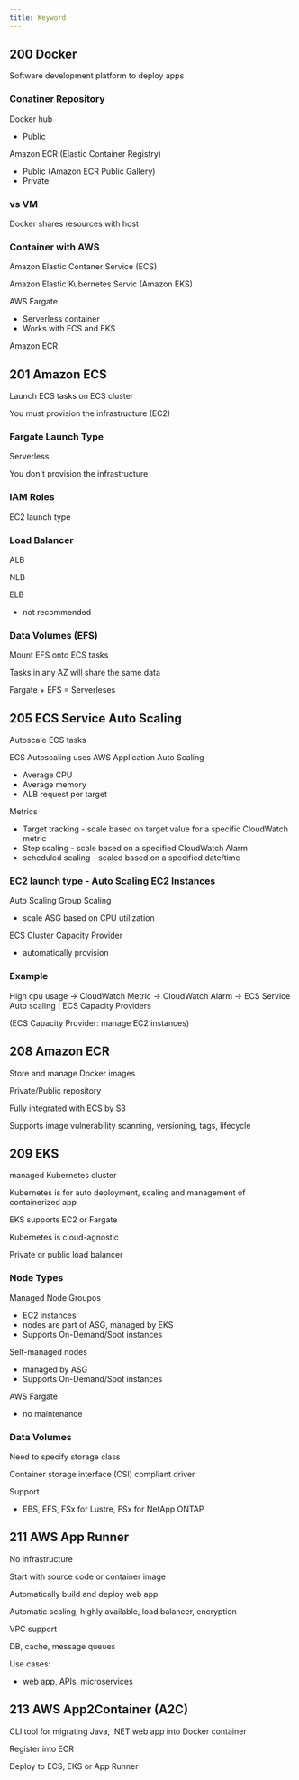 ```yaml
---
title: Keyword
---
```


## 200 Docker
Software development platform to deploy apps

### Conatiner Repository
Docker hub
- Public

Amazon ECR (Elastic Container Registry)
- Public (Amazon ECR Public Gallery)
- Private

### vs VM
Docker shares resources with host

### Container with AWS
Amazon Elastic Contaner Service (ECS)

Amazon Elastic Kubernetes Servic (Amazon EKS)

AWS Fargate
- Serverless container
- Works with ECS and EKS

Amazon ECR




## 201 Amazon ECS
Launch ECS tasks on ECS cluster

You must provision the infrastructure (EC2)

### Fargate Launch Type
Serverless

You don't provision the infrastructure

### IAM Roles
EC2 launch type

### Load Balancer
ALB

NLB

ELB
- not recommended

### Data Volumes (EFS)
Mount EFS onto ECS tasks

Tasks in any AZ will share the same data

Fargate + EFS = Serverleses




## 205 ECS Service Auto Scaling
Autoscale ECS tasks

ECS Autoscaling uses AWS Application Auto Scaling
- Average CPU
- Average memory
- ALB request per target

Metrics
- Target tracking - scale based on target value for a specific CloudWatch metric
- Step scaling - scale based on a specified CloudWatch Alarm
- scheduled scaling - scaled based on a specified date/time

### EC2 launch type - Auto Scaling EC2 Instances

Auto Scaling Group Scaling
- scale ASG based on CPU utilization

ECS Cluster Capacity Provider
- automatically provision

### Example
High cpu usage -> CloudWatch Metric -> CloudWatch Alarm -> ECS Service Auto scaling | ECS Capacity Providers

(ECS Capacity Provider: manage EC2 instances)



## 208 Amazon ECR
Store and manage Docker images

Private/Public repository

Fully integrated with ECS by S3

Supports image vulnerability scanning, versioning, tags, lifecycle




## 209 EKS
managed Kubernetes cluster

Kubernetes is for auto deployment, scaling and management of containerized app

EKS supports EC2 or Fargate

Kubernetes is cloud-agnostic

Private or public load balancer

### Node Types
Managed Node Groupos
- EC2 instances
- nodes are part of ASG, managed by EKS
- Supports On-Demand/Spot instances

Self-managed nodes
- managed by ASG
- Supports On-Demand/Spot instances

AWS Fargate
- no maintenance

### Data Volumes
Need to specify storage class

Container storage interface (CSI) compliant driver

Support
- EBS, EFS, FSx for Lustre, FSx for NetApp ONTAP




## 211 AWS App Runner
No infrastructure

Start with source code or container image

Automatically build and deploy web app

Automatic scaling, highly available, load balancer, encryption

VPC support

DB, cache, message queues

Use cases:
- web app, APIs, microservices




## 213 AWS App2Container (A2C)
CLI tool for migrating Java, .NET web app into Docker container

Register into ECR

Deploy to ECS, EKS or App Runner
